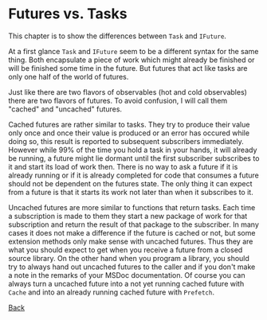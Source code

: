 # Futures vs. Tasks

This chapter is to show the differences between `Task` and `IFuture`.

At a first glance `Task` and `IFuture` seem to be a different syntax for the same thing.
Both encapsulate a piece of work which might already be finished or will be finished some time in the future.
But futures that act like tasks are only one half of the world of futures.

Just like there are two flavors of observables (hot and cold observables) there are two flavors of futures.
To avoid confusion, I will call them "cached" and "uncached" futures.

Cached futures are rather similar to tasks.
They try to produce their value only once and once their value is produced or an error has occured while doing so, this result is reported to subsequent subscribers immediately.
However while 99% of the time you hold a task in your hands, it will already be running, a future might lie dormant until the first subscriber subscribes to it and start its load of work then.
There is no way to ask a future if it is already running or if it is already completed for code that consumes a future should not be dependent on the futures state.
The only thing it can expect from a future is that it starts its work not later than when it subscribes to it.

Uncached futures are more similar to functions that return tasks.
Each time a subscription is made to them they start a new package of work for that subscription and return the result of that package to the subscriber.
In many cases it does not make a difference if the future is cached or not, but some extension methods only make sense with uncached futures.
Thus they are what you should expect to get when you receive a future from a closed source library.
On the other hand when you program a library, you should try to always hand out uncached futures to the caller and if you don't make a note in the remarks of your MSDoc documentation.
Of course you can always turn a uncached future into a not yet running cached future with `Cache` and into an already running cached future with `Prefetch`.

[Back](README.md)